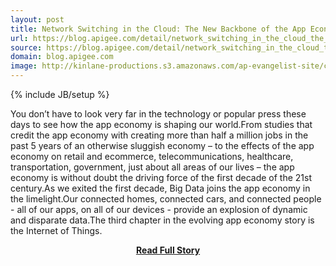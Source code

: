 ```yaml
---
layout: post
title: Network Switching in the Cloud: The New Backbone of the App Economy 
url: https://blog.apigee.com/detail/network_switching_in_the_cloud_the_new_backbone_of_the_app_economy
source: https://blog.apigee.com/detail/network_switching_in_the_cloud_the_new_backbone_of_the_app_economy
domain: blog.apigee.com
image: http://kinlane-productions.s3.amazonaws.com/ap-evangelist-site/curated/screenshots/6967_blog_apigee_com.png
---
```

{% include JB/setup %}<p>You don’t have to look very far in the technology or popular press these days to see how the app economy is shaping our world.From studies that credit the app economy with creating more than half a million jobs in the past 5 years of an otherwise sluggish economy – to the effects of the app economy on retail and ecommerce, telecommunications, healthcare, transportation, government, just about all areas of our lives – the app economy is without doubt the driving force of the first decade of the 21st century.As we exited the first decade, Big Data joins the app economy in the limelight.Our connected homes, connected cars, and connected people - all of our apps, on all of our devices - provide an explosion of dynamic and disparate data.The third chapter in the evolving app economy story is the Internet of Things.</p>
<center><p><a href="https://blog.apigee.com/detail/network_switching_in_the_cloud_the_new_backbone_of_the_app_economy" style='padding:25px; font-sze:18px; font-weight: bold;'>Read Full Story</a></p></center>
